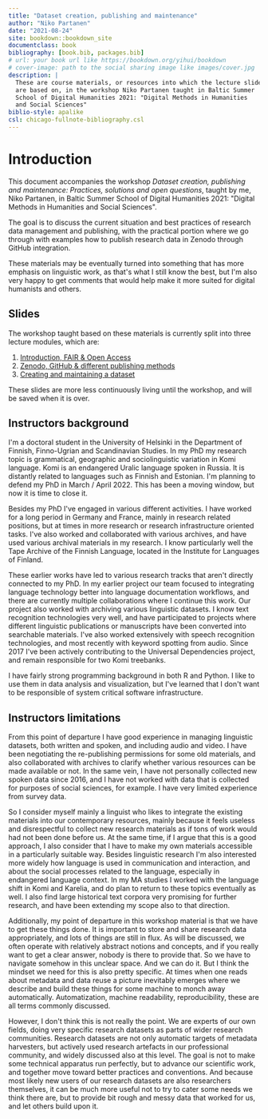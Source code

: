 ```yaml
--- 
title: "Dataset creation, publishing and maintenance"
author: "Niko Partanen"
date: "2021-08-24"
site: bookdown::bookdown_site
documentclass: book
bibliography: [book.bib, packages.bib]
# url: your book url like https://bookdown.org/yihui/bookdown
# cover-image: path to the social sharing image like images/cover.jpg
description: |
  These are course materials, or resources into which the lecture slides 
  are based on, in the workshop Niko Partanen taught in Baltic Summer 
  School of Digital Humanities 2021: "Digital Methods in Humanities 
  and Social Sciences"
biblio-style: apalike
csl: chicago-fullnote-bibliography.csl
---
```


# Introduction

This document accompanies the workshop *Dataset creation, publishing and maintenance: Practices, solutions and open questions*, taught by me, Niko Partanen, in Baltic Summer School of Digital Humanities 2021: "Digital Methods in Humanities and Social Sciences". 

The goal is to discuss the current situation and best practices of research data management and publishing, with the practical portion where we go through with examples how to publish research data in Zenodo through GitHub integration. 

These materials may be eventually turned into something that has more emphasis on linguistic work, as that's what I still know the best, but I'm also very happy to get comments that would help make it more suited for digital humanists and others. 

## Slides

The workshop taught based on these materials is currently split into three lecture modules, which are:

1. [Introduction, FAIR & Open Access](https://docs.google.com/presentation/d/1ZRmQT3W_-KqQqy63MvjoY1TKBVwOrN4pX1tpErai-D0/edit?usp=sharing)
2. [Zenodo, GitHub & different publishing methods](https://docs.google.com/presentation/d/1bpaIHR9PF2diJrhze9GZQojnyhCCGp9dzbj_iLDrLuU/edit?usp=sharing)
3. [Creating and maintaining a dataset](https://docs.google.com/presentation/d/1KyJuUQcI_QNL4xzGLXelJn79xO34ThfeOJWRvHQHXKs/edit?usp=sharing)

These slides are more less continuously living until the workshop, and will be saved when it is over. 

## Instructors background

I'm a doctoral student in the University of Helsinki in the Department of Finnish, Finno-Ugrian and Scandinavian Studies. In my PhD my research topic is grammatical, geographic and sociolinguistic variation in Komi language. Komi is an endangered Uralic language spoken in Russia. It is distantly related to languages such as Finnish and Estonian. I'm planning to defend my PhD in March / April 2022. This has been a moving window, but now it is time to close it. 

Besides my PhD I've engaged in various different activities. I have worked for a long period in Germany and France, mainly in research related positions, but at times in more research or research infrastructure oriented tasks. I've also worked and collaborated with various archives, and have used various archival materials in my research. I know particularly well the Tape Archive of the Finnish Language, located in the Institute for Languages of Finland. 

These earlier works have led to various research tracks that aren't directly connected to my PhD. In my earlier project our team focused to integrating language technology better into language documentation workflows, and there are currently multiple collaborations where I continue this work. Our project also worked with archiving various linguistic datasets. I know text recognition technologies very well, and have participated to projects where different linguistic publications or manuscripts have been converted into searchable materials. I've also worked extensively with speech recognition technologies, and most recently with keyword spotting from audio. Since 2017 I've been actively contributing to the Universal Dependencies project, and remain responsible for two Komi treebanks. 

I have fairly strong programming background in both R and Python. I like to use them in data analysis and visualization, but I've learned that I don't want to be responsible of system critical software infrastructure.

## Instructors limitations

From this point of departure I have good experience in managing linguistic datasets, both written and spoken, and including audio and video. I have been negotiating the re-publishing permissions for some old materials, and also collaborated with archives to clarify whether various resources can be made available or not. In the same vein, I have not personally collected new spoken data since 2016, and I have not worked with data that is collected for purposes of social sciences, for example. I have very limited experience from survey data. 

So I consider myself mainly a linguist who likes to integrate the existing materials into our contemporary resources, mainly because it feels useless and disrespectful to collect new research materials as if tons of work would had not been done before us. At the same time, if I argue that this is a good approach, I also consider that I have to make my own materials accessible in a particularly suitable way. Besides linguistic research I'm also interested more widely how language is used in communication and interaction, and about the social processes related to the language, especially in endangered language context. In my MA studies I worked with the language shift in Komi and Karelia, and do plan to return to these topics eventually as well. I also find large historical text corpora very promising for further research, and have been extending my scope also to that direction. 

Additionally, my point of departure in this workshop material is that we have to get these things done. It is important to store and share research data appropriately, and lots of things are still in flux. As will be discussed, we often operate with relatively abstract notions and concepts, and if you really want to get a clear answer, nobody is there to provide that. So we have to navigate somehow in this unclear space. And we can do it. But I think the mindset we need for this is also pretty specific. At times when one reads about metadata and data reuse a picture inevitably emerges where we describe and build these things for some machine to monch away automatically. Automatization, machine readability, reproducibility, these are all terms commonly discussed. 

However, I don't think this is not really the point. We are experts of our own fields, doing very specific research datasets as parts of wider research communities. Research datasets are not only automatic targets of metadata harvesters, but actively used research artefacts in our professional community, and widely discussed also at this level. The goal is not to make some technical apparatus run perfectly, but to advance our scientific work, and together move toward better practices and conventions. And because most likely new users of our research datasets are also researchers themselves, it can be much more useful not to try to cater some needs we think there are, but to provide bit rough and messy data that worked for us, and let others build upon it. 


